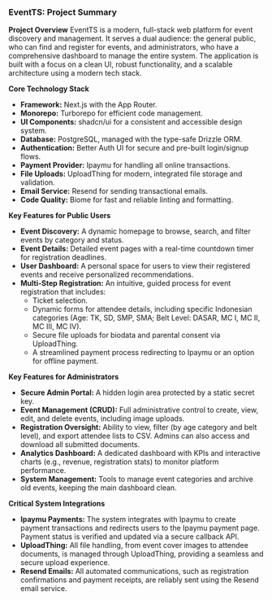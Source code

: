 

### EventTS: Project Summary

**Project Overview**
EventTS is a modern, full-stack web platform for event discovery and management. It serves a dual audience: the general public, who can find and register for events, and administrators, who have a comprehensive dashboard to manage the entire system. The application is built with a focus on a clean UI, robust functionality, and a scalable architecture using a modern tech stack.

**Core Technology Stack**
*   **Framework:** Next.js with the App Router.
*   **Monorepo:** Turborepo for efficient code management.
*   **UI Components:** shadcn/ui for a consistent and accessible design system.
*   **Database:** PostgreSQL, managed with the type-safe Drizzle ORM.
*   **Authentication:** Better Auth UI for secure and pre-built login/signup flows.
*   **Payment Provider:** Ipaymu for handling all online transactions.
*   **File Uploads:** UploadThing for modern, integrated file storage and validation.
*   **Email Service:** Resend for sending transactional emails.
*   **Code Quality:** Biome for fast and reliable linting and formatting.

**Key Features for Public Users**
*   **Event Discovery:** A dynamic homepage to browse, search, and filter events by category and status.
*   **Event Details:** Detailed event pages with a real-time countdown timer for registration deadlines.
*   **User Dashboard:** A personal space for users to view their registered events and receive personalized recommendations.
*   **Multi-Step Registration:** An intuitive, guided process for event registration that includes:
    *   Ticket selection.
    *   Dynamic forms for attendee details, including specific Indonesian categories (Age: TK, SD, SMP, SMA; Belt Level: DASAR, MC I, MC II, MC III, MC IV).
    *   Secure file uploads for biodata and parental consent via UploadThing.
    *   A streamlined payment process redirecting to Ipaymu or an option for offline payment.

**Key Features for Administrators**
*   **Secure Admin Portal:** A hidden login area protected by a static secret key.
*   **Event Management (CRUD):** Full administrative control to create, view, edit, and delete events, including image uploads.
*   **Registration Oversight:** Ability to view, filter (by age category and belt level), and export attendee lists to CSV. Admins can also access and download all submitted documents.
*   **Analytics Dashboard:** A dedicated dashboard with KPIs and interactive charts (e.g., revenue, registration stats) to monitor platform performance.
*   **System Management:** Tools to manage event categories and archive old events, keeping the main dashboard clean.

**Critical System Integrations**
*   **Ipaymu Payments:** The system integrates with Ipaymu to create payment transactions and redirects users to the Ipaymu payment page. Payment status is verified and updated via a secure callback API.
*   **UploadThing:** All file handling, from event cover images to attendee documents, is managed through UploadThing, providing a seamless and secure upload experience.
*   **Resend Emails:** All automated communications, such as registration confirmations and payment receipts, are reliably sent using the Resend email service.
